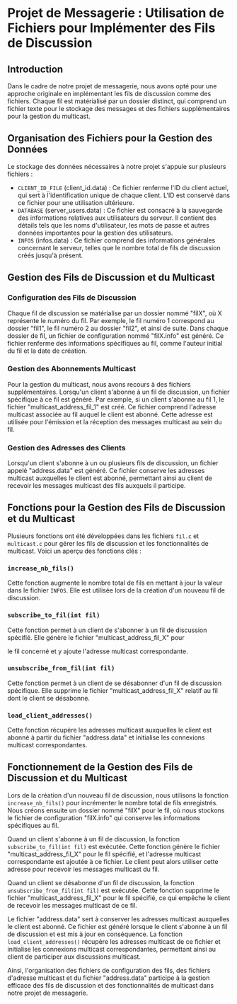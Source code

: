 # Projet de Messagerie : Utilisation de Fichiers pour Implémenter des Fils de Discussion

## Introduction
Dans le cadre de notre projet de messagerie, nous avons opté pour une approche originale en implémentant les fils de discussion comme des fichiers. Chaque fil est matérialisé par un dossier distinct, qui comprend un fichier texte pour le stockage des messages et des fichiers supplémentaires pour la gestion du multicast.

## Organisation des Fichiers pour la Gestion des Données
Le stockage des données nécessaires à notre projet s'appuie sur plusieurs fichiers :

- `CLIENT_ID_FILE` (client_id.data) : Ce fichier renferme l'ID du client actuel, qui sert à l'identification unique de chaque client. L'ID est conservé dans ce fichier pour une utilisation ultérieure.
- `DATABASE` (server_users.data) : Ce fichier est consacré à la sauvegarde des informations relatives aux utilisateurs du serveur. Il contient des détails tels que les noms d'utilisateur, les mots de passe et autres données importantes pour la gestion des utilisateurs.
- `INFOS` (infos.data) : Ce fichier comprend des informations générales concernant le serveur, telles que le nombre total de fils de discussion créés jusqu'à présent.

## Gestion des Fils de Discussion et du Multicast
### Configuration des Fils de Discussion
Chaque fil de discussion se matérialise par un dossier nommé "filX", où X représente le numéro du fil. Par exemple, le fil numéro 1 correspond au dossier "fil1", le fil numéro 2 au dossier "fil2", et ainsi de suite. Dans chaque dossier de fil, un fichier de configuration nommé "filX.info" est généré. Ce fichier renferme des informations spécifiques au fil, comme l'auteur initial du fil et la date de création.

### Gestion des Abonnements Multicast
Pour la gestion du multicast, nous avons recours à des fichiers supplémentaires. Lorsqu'un client s'abonne à un fil de discussion, un fichier spécifique à ce fil est généré. Par exemple, si un client s'abonne au fil 1, le fichier "multicast_address_fil_1" est créé. Ce fichier comprend l'adresse multicast associée au fil auquel le client est abonné. Cette adresse est utilisée pour l'émission et la réception des messages multicast au sein du fil.

### Gestion des Adresses des Clients
Lorsqu'un client s'abonne à un ou plusieurs fils de discussion, un fichier appelé "address.data" est généré. Ce fichier conserve les adresses multicast auxquelles le client est abonné, permettant ainsi au client de recevoir les messages multicast des fils auxquels il participe.

## Fonctions pour la Gestion des Fils de Discussion et du Multicast
Plusieurs fonctions ont été développées dans les fichiers `fil.c` et `multicast.c` pour gérer les fils de discussion et les fonctionnalités de multicast. Voici un aperçu des fonctions clés :

### `increase_nb_fils()`
Cette fonction augmente le nombre total de fils en mettant à jour la valeur dans le fichier `INFOS`. Elle est utilisée lors de la création d'un nouveau fil de discussion.

### `subscribe_to_fil(int fil)`
Cette fonction permet à un client de s'abonner à un fil de discussion spécifié. Elle génère le fichier "multicast_address_fil_X" pour

 le fil concerné et y ajoute l'adresse multicast correspondante.

### `unsubscribe_from_fil(int fil)`
Cette fonction permet à un client de se désabonner d'un fil de discussion spécifique. Elle supprime le fichier "multicast_address_fil_X" relatif au fil dont le client se désabonne.

### `load_client_addresses()`
Cette fonction récupère les adresses multicast auxquelles le client est abonné à partir du fichier "address.data" et initialise les connexions multicast correspondantes.

## Fonctionnement de la Gestion des Fils de Discussion et du Multicast
Lors de la création d'un nouveau fil de discussion, nous utilisons la fonction `increase_nb_fils()` pour incrémenter le nombre total de fils enregistrés. Nous créons ensuite un dossier nommé "filX" pour le fil, où nous stockons le fichier de configuration "filX.info" qui conserve les informations spécifiques au fil.

Quand un client s'abonne à un fil de discussion, la fonction `subscribe_to_fil(int fil)` est exécutée. Cette fonction génère le fichier "multicast_address_fil_X" pour le fil spécifié, et l'adresse multicast correspondante est ajoutée à ce fichier. Le client peut alors utiliser cette adresse pour recevoir les messages multicast du fil.

Quand un client se désabonne d'un fil de discussion, la fonction `unsubscribe_from_fil(int fil)` est exécutée. Cette fonction supprime le fichier "multicast_address_fil_X" pour le fil spécifié, ce qui empêche le client de recevoir les messages multicast de ce fil.

Le fichier "address.data" sert à conserver les adresses multicast auxquelles le client est abonné. Ce fichier est généré lorsque le client s'abonne à un fil de discussion et est mis à jour en conséquence. La fonction `load_client_addresses()` récupère les adresses multicast de ce fichier et initialise les connexions multicast correspondantes, permettant ainsi au client de participer aux discussions multicast.

Ainsi, l'organisation des fichiers de configuration des fils, des fichiers d'adresse multicast et du fichier "address.data" participe à la gestion efficace des fils de discussion et des fonctionnalités de multicast dans notre projet de messagerie.
